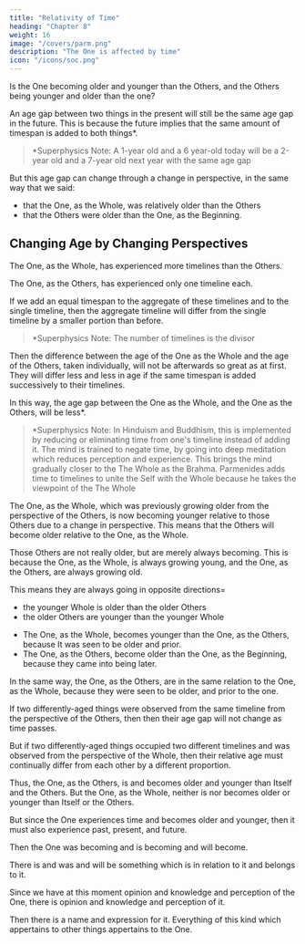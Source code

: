```yaml
---
title: "Relativity of Time"
heading: "Chapter 8"
weight: 16
image: "/covers/parm.png"
description: "The One is affected by time"
icon: "/icons/soc.png"
---
```


<!-- And that which differs in age from some other less than formerly, from being older will become younger in relation to that other than which it was older.

And if the one becomes younger the others aforesaid will become older than they were before, in relation to the one.

Then that which had become younger becomes older relatively to that which previously had become and was older; 

it never really is older, but is always becoming, for the one is always growing on the side of youth and the other on the side of age. 
 -->

Is the One becoming older and younger than the Others, and the Others being younger and older than the one?

An age gap between two things in the present will still be the same age gap in the future. This is because the future implies that the same amount of timespan is added to both things*.


> *Superphysics Note: A 1-year old and a 6 year-old today will be a 2-year old and a 7-year old next year with the same age gap


But this age gap can change through a change in perspective, in the same way that we said:
- that the One, as the Whole, was relatively older than the Others
- that the Others were older than the One, as the Beginning.  


## Changing Age by Changing Perspectives

The One, as the Whole, has experienced more timelines than the Others.

The One, as the Others, has experienced only one timeline each.

If we add an equal timespan to the aggregate of these timelines and to the single timeline, then the aggregate timeline will differ from the single timeline by a smaller portion than before.

> *Superphysics Note: The number of timelines is the divisor 


Then the difference between the age of the One as the Whole and the age of the Others, taken individually, will not be afterwards so great as at first. They will differ less and less in age if the same timespan is added successively to their timelines. 

In this way, the age gap between the One as the Whole, and the One as the Others, will be less*.


> *Superphysics Note: In Hinduism and Buddhism, this is implemented by reducing or eliminating time from one's timeline instead of adding it. The mind is trained to negate time, by going into deep meditation which reduces perception and experience. This brings the mind gradually closer to the The Whole as the Brahma. Parmenides adds time to timelines to unite the Self with the Whole because he takes the viewpoint of the The Whole


The One, as the Whole, which was previously growing older from the perspective of the Others, is now becoming younger relative to those Others due to a change in perspective. This means that the Others will become older relative to the One, as the Whole.

<!-- If the One, as the Whole, becomes younger, --> 

<!-- Then that which had become younger becomes older relatively to that which previously had become and was older; it never really is older, but is always becoming, for the one is always growing on the side of youth and the other on the side of age.

This means that by switching perspective from the One that is the Others, into the One that is Whole, the Others  -->

Those Others are not really older, but are merely always becoming. This is because the One, as the Whole, is always growing young, and the One, as the Others, are always growing old.

<!-- Then that which had become younger becomes older relatively to that which previously had become and was older;  -->

<!-- Similarly, the older One, as the Whole, is always becoming younger --> <!-- than the younger; --> This means they are always going in opposite directions= <!-- They become in ways the opposite to one another, --> 
- the younger Whole is older than the older Others
- the older Others are younger than the younger Whole

<!-- They cannot, however, have become; for if they had already become they would be and not merely become. 

But that is impossible; for they are always becoming both older and younger than one another=  -->

- The One, as the Whole, becomes younger than the One, as the Others, because It was seen to be older and prior. 
- The One, as the Others, become older than the One, as the Beginning, because they came into being later. 

In the same way, the One, as the Others, are in the same relation to the One, as the Whole, because they were seen to be older, and prior to the one.

If two differently-aged things were observed from the same timeline from the perspective of the Others, then then their age gap will not change as time passes. 

But if two differently-aged things occupied two different timelines and was observed from the perspective of the Whole, then their relative age must continually differ from each other by a different proportion.

Thus, the One, as the Others, is and becomes older and younger than Itself and the Others. But the One, as the Whole, neither is nor becomes older or younger than Itself or the Others.

But since the One experiences time and becomes older and younger, then it must also experience past, present, and future.

Then the One <!-- was and is and will be, and --> was becoming and is becoming and will become.

There is and was and will be something which is in relation to it and belongs to it.

Since we have at this moment opinion and knowledge and perception of the One, there is opinion and knowledge and perception of it.

Then there is a name and expression for it. Everything of this kind which appertains to other things appertains to the One.
